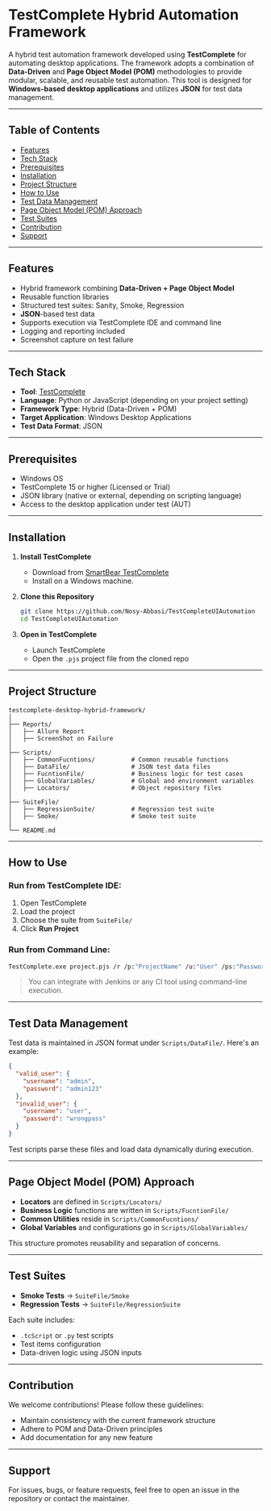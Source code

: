 
# TestComplete Hybrid Automation Framework

A hybrid test automation framework developed using **TestComplete** for automating desktop applications. The framework adopts a combination of **Data-Driven** and **Page Object Model (POM)** methodologies to provide modular, scalable, and reusable test automation. This tool is designed for **Windows-based desktop applications** and utilizes **JSON** for test data management.

---

## Table of Contents

- [Features](#features)
- [Tech Stack](#tech-stack)
- [Prerequisites](#prerequisites)
- [Installation](#installation)
- [Project Structure](#project-structure)
- [How to Use](#how-to-use)
- [Test Data Management](#test-data-management)
- [Page Object Model (POM) Approach](#page-object-model-pom-approach)
- [Test Suites](#test-suites)
- [Contribution](#contribution)
- [Support](#support)

---

## Features

- Hybrid framework combining **Data-Driven + Page Object Model**
- Reusable function libraries
- Structured test suites: Sanity, Smoke, Regression
- **JSON**-based test data
- Supports execution via TestComplete IDE and command line
- Logging and reporting included
- Screenshot capture on test failure

---

## Tech Stack

- **Tool**: [TestComplete](https://smartbear.com/product/testcomplete/)
- **Language**: Python or JavaScript (depending on your project setting)
- **Framework Type**: Hybrid (Data-Driven + POM)
- **Target Application**: Windows Desktop Applications
- **Test Data Format**: JSON

---

## Prerequisites

- Windows OS
- TestComplete 15 or higher (Licensed or Trial)
- JSON library (native or external, depending on scripting language)
- Access to the desktop application under test (AUT)

---

## Installation

1. **Install TestComplete**
   - Download from [SmartBear TestComplete](https://smartbear.com/product/testcomplete/)
   - Install on a Windows machine.

2. **Clone this Repository**
   ```bash
   git clone https://github.com/Nosy-Abbasi/TestCompleteUIAutomation
   cd TestCompleteUIAutomation
   ```

3. **Open in TestComplete**
   - Launch TestComplete
   - Open the `.pjs` project file from the cloned repo

---

## Project Structure

```
testcomplete-desktop-hybrid-framework/
│
├── Reports/
│   ├── Allure Report
│   ├── ScreenShot on Failure
│
├── Scripts/
│   ├── CommonFucntions/          # Common reusable functions
│   ├── DataFile/                 # JSON test data files
│   ├── FucntionFile/             # Business logic for test cases
│   ├── GlobalVariables/          # Global and environment variables
│   ├── Locators/                 # Object repository files
│
├── SuiteFile/
│   ├── RegressionSuite/          # Regression test suite
│   ├── Smoke/                    # Smoke test suite
│
└── README.md
```

---

## How to Use

### Run from TestComplete IDE:
1. Open TestComplete
2. Load the project
3. Choose the suite from `SuiteFile/`
4. Click **Run Project**

### Run from Command Line:
```bash
TestComplete.exe project.pjs /r /p:"ProjectName" /u:"User" /ps:"Password"
```

> You can integrate with Jenkins or any CI tool using command-line execution.

---

## Test Data Management

Test data is maintained in JSON format under `Scripts/DataFile/`. Here's an example:

```json
{
  "valid_user": {
    "username": "admin",
    "password": "admin123"
  },
  "invalid_user": {
    "username": "user",
    "password": "wrongpass"
  }
}
```

Test scripts parse these files and load data dynamically during execution.

---

## Page Object Model (POM) Approach

- **Locators** are defined in `Scripts/Locators/`
- **Business Logic** functions are written in `Scripts/FucntionFile/`
- **Common Utilities** reside in `Scripts/CommonFucntions/`
- **Global Variables** and configurations go in `Scripts/GlobalVariables/`

This structure promotes reusability and separation of concerns.

---

## Test Suites

- **Smoke Tests** → `SuiteFile/Smoke`
- **Regression Tests** → `SuiteFile/RegressionSuite`

Each suite includes:
- `.tcScript` or `.py` test scripts
- Test items configuration
- Data-driven logic using JSON inputs

---

## Contribution

We welcome contributions! Please follow these guidelines:

- Maintain consistency with the current framework structure
- Adhere to POM and Data-Driven principles
- Add documentation for any new feature

---

## Support

For issues, bugs, or feature requests, feel free to open an issue in the repository or contact the maintainer.
